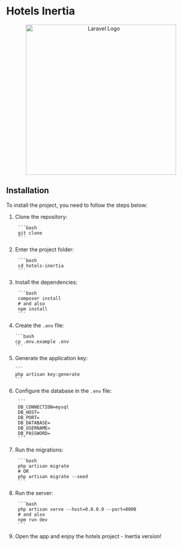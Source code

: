 # Hotels Inertia

<p align="center">
<a href="https://laravel.com" target="_blank"><img src="https://raw.githubusercontent.com/laravel/art/master/logo-lockup/5%20SVG/2%20CMYK/1%20Full%20Color/laravel-logolockup-cmyk-red.svg" width="400" alt="Laravel Logo"></a>
</p>

## Installation

To install the project, you need to follow the steps below:

1. Clone the repository:

        ```bash
        git clone
        ```

2. Enter the project folder:

        ```bash
        cd hotels-inertia
        ```

3. Install the dependencies:

        ```bash
        composer install
        # and also
        npm install
        ```

4. Create the `.env` file:

       ```bash
       cp .env.example .env
       ```

5. Generate the application key:

       ```
       php artisan key:generate
       ```

6. Configure the database in the `.env` file:

        ```
        DB_CONNECTION=mysql
        DB_HOST=
        DB_PORT=
        DB_DATABASE=
        DB_USERNAME=
        DB_PASSWORD=
        ```

7. Run the migrations:

        ```bash
        php artisan migrate
        # OR
        php artisan migrate --seed
        ```

8. Run the server:

        ```bash
        php artisan serve --host=0.0.0.0 --port=8000
        # and also
        npm run dev
        ```

9. Open the app and enjoy the hotels project - Inertia version!
